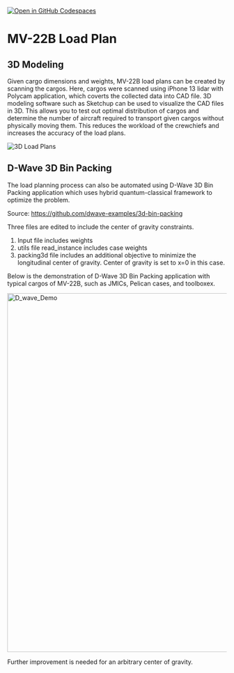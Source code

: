 [![Open in GitHub Codespaces](
  https://img.shields.io/badge/Open%20in%20GitHub%20Codespaces-333?logo=github)](
  https://codespaces.new/dwave-examples/3d-bin-packing?quickstart=1)


# MV-22B Load Plan
## 3D Modeling
Given cargo dimensions and weights, MV-22B load plans can be created by scanning the cargos. Here, cargos were scanned using iPhone 13 lidar with Polycam application, which coverts the collected data into CAD file. 3D modeling software such as Sketchup can be used to visualize the CAD files in 3D. This allows you to test out optimal distribution of cargos and determine the number of aircraft required to transport given cargos without physically moving them. This reduces the workload of the crewchiefs and increases the accuracy of the load plans.

![3D Load Plans](https://github.com/user-attachments/assets/322288d6-e563-4a50-87a1-6edb19f58ca8)



## D-Wave 3D Bin Packing
The load planning process can also be automated using D-Wave 3D Bin Packing application which uses hybrid quantum-classical framework to optimize the problem.

Source: https://github.com/dwave-examples/3d-bin-packing

Three files are edited to include the center of gravity constraints.
1. Input file includes weights
2. utils file read_instance includes case weights
3. packing3d file includes an additional objective to minimize the longitudinal center of gravity. Center of gravity is set to x=0 in this case. 

Below is the demonstration of D-Wave 3D Bin Packing application with typical cargos of MV-22B, such as JMICs, Pelican cases, and toolboxex.

<img width="825" alt="D_wave_Demo" src="https://github.com/user-attachments/assets/99043f92-45f6-4b73-a1c9-61c8e1ae0af4">

Further improvement is needed for an arbitrary center of gravity.